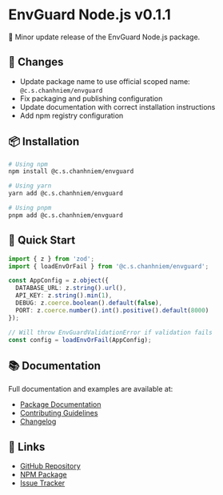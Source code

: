# EnvGuard Node.js v0.1.1

🚀 Minor update release of the EnvGuard Node.js package.

## 🔄 Changes

- Update package name to use official scoped name: `@c.s.chanhniem/envguard`
- Fix packaging and publishing configuration
- Update documentation with correct installation instructions
- Add npm registry configuration

## 📦 Installation

```bash
# Using npm
npm install @c.s.chanhniem/envguard

# Using yarn
yarn add @c.s.chanhniem/envguard

# Using pnpm
pnpm add @c.s.chanhniem/envguard
```

## 🎯 Quick Start

```typescript
import { z } from 'zod';
import { loadEnvOrFail } from '@c.s.chanhniem/envguard';

const AppConfig = z.object({
  DATABASE_URL: z.string().url(),
  API_KEY: z.string().min(1),
  DEBUG: z.coerce.boolean().default(false),
  PORT: z.coerce.number().int().positive().default(8000)
});

// Will throw EnvGuardValidationError if validation fails
const config = loadEnvOrFail(AppConfig);
```

## 📚 Documentation
Full documentation and examples are available at:
- [Package Documentation](https://github.com/cschanhniem/EnvGuard/tree/main/packages/envguard-node#readme)
- [Contributing Guidelines](https://github.com/cschanhniem/EnvGuard/blob/main/CONTRIBUTING.md)
- [Changelog](https://github.com/cschanhniem/EnvGuard/blob/main/packages/envguard-node/CHANGELOG.md)

## 🔗 Links
- [GitHub Repository](https://github.com/cschanhniem/EnvGuard)
- [NPM Package](https://www.npmjs.com/package/@c.s.chanhniem/envguard)
- [Issue Tracker](https://github.com/cschanhniem/EnvGuard/issues)
